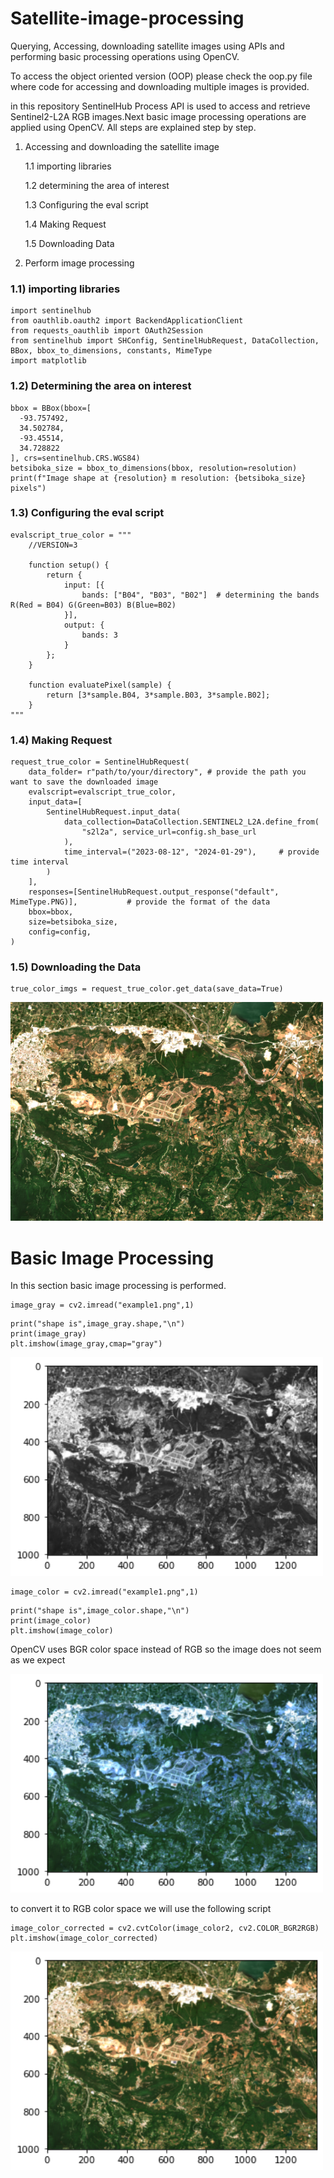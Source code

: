 # Satellite-image-processing
Querying, Accessing, downloading satellite images using APIs and performing basic processing operations using OpenCV. 

To access the object oriented version (OOP) please check the oop.py file where code for accessing and downloading multiple images is provided. 

in this repository SentinelHub Process API is used to access and retrieve Sentinel2-L2A RGB images.Next basic image processing operations are applied using OpenCV. All steps are explained step by step. 

1) Accessing and downloading the satellite image
   
   1.1 importing libraries
   
   1.2 determining the area of interest
   
   1.3 Configuring the eval script

   1.4 Making Request

   1.5 Downloading Data
   
3) Perform image processing

 

### 1.1) importing libraries

```
import sentinelhub
from oauthlib.oauth2 import BackendApplicationClient
from requests_oauthlib import OAuth2Session
from sentinelhub import SHConfig, SentinelHubRequest, DataCollection, BBox, bbox_to_dimensions, constants, MimeType
import matplotlib
```


### 1.2) Determining the area on interest 

```
bbox = BBox(bbox=[
  -93.757492,
  34.502784,
  -93.45514,
  34.728822
], crs=sentinelhub.CRS.WGS84)
betsiboka_size = bbox_to_dimensions(bbox, resolution=resolution)
print(f"Image shape at {resolution} m resolution: {betsiboka_size} pixels")
```

### 1.3) Configuring the eval script 

```
evalscript_true_color = """
    //VERSION=3

    function setup() {
        return {
            input: [{
                bands: ["B04", "B03", "B02"]  # determining the bands R(Red = B04) G(Green=B03) B(Blue=B02)
            }],
            output: {
                bands: 3
            }
        };
    }

    function evaluatePixel(sample) {
        return [3*sample.B04, 3*sample.B03, 3*sample.B02];
    }
"""
```

### 1.4) Making Request

```
request_true_color = SentinelHubRequest(
    data_folder= r"path/to/your/directory", # provide the path you want to save the downloaded image
    evalscript=evalscript_true_color,
    input_data=[
        SentinelHubRequest.input_data(
            data_collection=DataCollection.SENTINEL2_L2A.define_from(
                "s2l2a", service_url=config.sh_base_url
            ),
            time_interval=("2023-08-12", "2024-01-29"),     # provide time interval 
        )
    ],
    responses=[SentinelHubRequest.output_response("default", MimeType.PNG)],           # provide the format of the data
    bbox=bbox,
    size=betsiboka_size,
    config=config,
)
```

### 1.5) Downloading the Data 

```
true_color_imgs = request_true_color.get_data(save_data=True)
```


<img src="https://github.com/KianESoftware/Satellite-image-processing/blob/main/images/example1.png" height="350" width="500"  >


# Basic Image Processing

In this section basic image processing is performed.

```
image_gray = cv2.imread("example1.png",1)
```

```
print("shape is",image_gray.shape,"\n")
print(image_gray)
plt.imshow(image_gray,cmap="gray")
```
<img src="https://github.com/KianESoftware/Satellite-image-processing/blob/main/images/gray.png" height="350" width="500"  >

```
image_color = cv2.imread("example1.png",1)
```
```
print("shape is",image_color.shape,"\n")
print(image_color)
plt.imshow(image_color)
```
OpenCV uses BGR color space instead of RGB so the image does not seem as we expect 

<img src="https://github.com/KianESoftware/Satellite-image-processing/blob/main/images/colorfalse.png" height="350" width="500"  >

to convert it to RGB color space we will use the following script 

```
image_color_corrected = cv2.cvtColor(image_color2, cv2.COLOR_BGR2RGB)
plt.imshow(image_color_corrected)
```
<img src="https://github.com/KianESoftware/Satellite-image-processing/blob/main/images/corrected_colorful.png" height="350" width="500"  >

